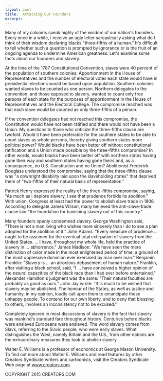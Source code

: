 ```yaml
---
layout: post
title:  Attacking Our Founders
excerpt:
---
```



Many of my columns speak highly of the wisdom of our nation's founders. Every once in a while, I receive an ugly letter sarcastically asking what do I think of their wisdom declaring blacks "three-fifths of a human." It's difficult to tell whether such a question is prompted by ignorance or is the fruit of an ongoing agenda to undermine American greatness. Let's examine some facts about our founders and slavery.

At the time of the 1787 Constitutional Convention, slaves were 40 percent of the population of southern colonies. Apportionment in the House of Representatives and the number of electoral votes each state would have in presidential elections would be based upon population. Southern colonies wanted slaves to be counted as one person. Northern delegates to the convention, and those opposed to slavery, wanted to count only free persons of each state for the purposes of apportionment in the House of Representatives and the Electoral College. The compromise reached was that each slave would be counted as only three-fifths of a person.

If the convention delegates had not reached this compromise, the Constitution would have not been ratified and there would not have been a Union. My questions to those who criticize the three-fifths clause are twofold. Would it have been preferable for the southern states to be able to count slaves as whole persons, thereby giving southern states more political power? Would blacks have been better off without constitutional ratification and a Union made possible by the three-fifths compromise? In other words, would blacks have been better off with northern states having gone their way and southern states having gone theirs and, as a consequence, no U.S. Constitution and no Union? Abolitionist Frederick Douglass understood the compromise, saying that the three-fifths clause was "a downright disability laid upon the slaveholding states" that deprived them of "two-fifths of their natural basis of representation."

Patrick Henry expressed the reality of the three-fifths compromise, saying, "As much as I deplore slavery, I see that prudence forbids its abolition." With union, Congress at least had the power to abolish slave trade in 1808. According to delegate James Wilson, many believed the anti-slave-trade clause laid "the foundation for banishing slavery out of this country."

Many founders openly condemned slavery. George Washington said, "There is not a man living who wishes more sincerely than I do to see a plan adopted for the abolition of it." John Adams: "Every measure of prudence ... ought to be assumed for the eventual total extirpation of slavery from the United States. ... I have, throughout my whole life, held the practice of slavery in ... abhorrence." James Madison: "We have seen the mere distinction of color made in the most enlightened period of time, a ground of the most oppressive dominion ever exercised by man over man." Benjamin Franklin: "Slavery is ... an atrocious debasement of human nature." Franklin, after visiting a black school, said, "I ... have conceived a higher opinion of the natural capacities of the black race than I had ever before entertained." Alexander Hamilton's judgment was the same: "Their natural faculties are probably as good as ours." John Jay wrote: "It is much to be wished that slavery may be abolished. The honour of the States, as well as justice and humanity, in my opinion, loudly call upon them to emancipate these unhappy people. To contend for our own liberty, and to deny that blessing to others, involves an inconsistency not to be excused."

Completely ignored in most discussions of slavery is the fact that slavery was mankind's standard fare throughout history. Centuries before blacks were enslaved Europeans were enslaved. The word slavery comes from Slavs, referring to the Slavic people, who were early slaves. What distinguishes the West, namely Britain and the U.S., from other nations are the extraordinary measures they took to abolish slavery.

Walter E. Williams is a professor of economics at George Mason University. To find out more about Walter E. Williams and read features by other Creators Syndicate writers and cartoonists, visit the Creators Syndicate Web page at www.creators.com.

COPYRIGHT 2015 CREATORS.COM